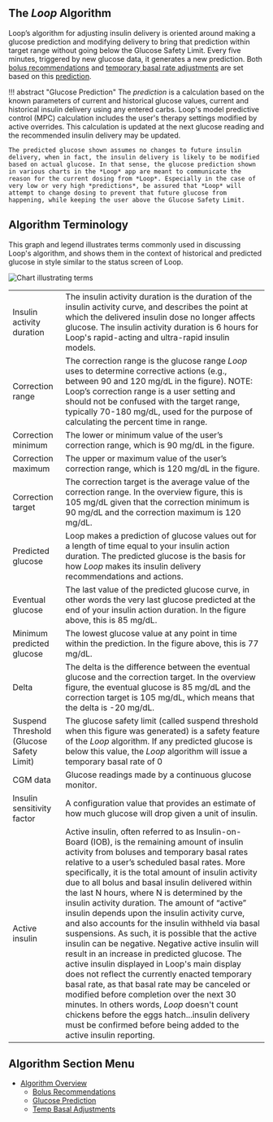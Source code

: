 ## The *Loop* Algorithm

Loop’s algorithm for adjusting insulin delivery is oriented around making a glucose prediction and modifying delivery to bring that prediction within target range without going below the Glucose Safety Limit. Every five minutes, triggered by new glucose data, it generates a new prediction. Both [bolus recommendations](bolus.md) and [temporary basal rate adjustments](temp-basal.md) are set based on this [prediction](prediction.md).

!!! abstract "Glucose Prediction"
    The *prediction* is a calculation based on the known parameters of current and historical glucose values, current and historical insulin delivery using any entered carbs. Loop's model predictive control (MPC) calculation includes the user's therapy settings modified by active overrides. This calculation is updated at the next glucose reading and the recommended insulin delivery may be updated.

    The predicted glucose shown assumes no changes to future insulin delivery, when in fact, the insulin delivery is likely to be modified based on actual glucose. In that sense, the glucose prediction shown in various charts in the *Loop* app are meant to communicate the reason for the current dosing from *Loop*. Especially in the case of very low or very high *predictions*, be assured that *Loop* will attempt to change dosing to prevent that future glucose from happening, while keeping the user above the Glucose Safety Limit.

## Algorithm Terminology

This graph and legend illustrates terms commonly used in discussing Loop's algorithm,
and shows them in the context of historical and predicted glucose in style similar to the
status screen of Loop.

![Chart illustrating terms](img/terms_graph.png)

|  |  |
|---------|---------|
|Insulin activity duration|The insulin activity duration is the duration of the insulin activity curve, and describes the point at which the delivered insulin dose no longer affects glucose. The insulin activity duration is 6 hours for Loop's rapid-acting and ultra-rapid insulin models.|
|Correction range|The correction range is the glucose range *Loop* uses to determine corrective actions (e.g., between 90 and 120 mg/dL in the figure). NOTE: Loop’s correction range is a user setting and should not be confused with the target range, typically 70-180 mg/dL, used for the purpose of calculating the percent time in range.|
|Correction minimum|The lower or minimum value of the user’s correction range, which is 90 mg/dL in the figure.|
|Correction maximum|The upper or maximum value of the user’s correction range, which is 120 mg/dL in the figure.|
|Correction target|The correction target is the average value of the correction range. In the overview figure, this is 105 mg/dL given that the correction minimum is 90 mg/dL and the correction maximum is 120 mg/dL.|
|Predicted glucose|Loop makes a prediction of glucose values out for a length of time equal to your insulin action duration. The predicted glucose is the basis for how *Loop* makes its insulin delivery recommendations and actions.|
|Eventual glucose|The last value of the predicted glucose curve, in other words the very last glucose predicted at the end of your insulin action duration. In the figure above, this is 85 mg/dL.|
|Minimum predicted glucose|The lowest glucose value at any point in time within the prediction. In the figure above, this is 77 mg/dL.|
|Delta|The delta is the difference between the eventual glucose and the correction target. In the overview figure, the eventual glucose is 85 mg/dL and the correction target is 105 mg/dL, which means that the delta is  -20 mg/dL. |
|Suspend Threshold (Glucose Safety Limit)|The glucose safety limit (called suspend threshold when this figure was generated) is a safety feature of the *Loop* algorithm. If any predicted glucose is below this value, the *Loop* algorithm will issue a temporary basal rate of 0|
|CGM data|Glucose readings made by a continuous glucose monitor.|
|Insulin sensitivity factor|A configuration value that provides an estimate of how much glucose will drop given a unit of insulin.|
|Active insulin|Active insulin, often referred to as Insulin-on-Board (IOB), is the remaining amount of insulin activity from boluses and temporary basal rates relative to a user’s scheduled basal rates. More specifically, it is the total amount of insulin activity due to all bolus and basal insulin delivered within the last N hours, where N is determined by the insulin activity duration. The amount of “active” insulin depends upon the insulin activity curve, and also accounts for the insulin withheld via basal suspensions. As such, it is possible that the active insulin can be negative. Negative active insulin will result in an increase in predicted glucose. The active insulin displayed in Loop's main display does not reflect the currently enacted temporary basal rate, as that basal rate may be canceled or modified before completion over the next 30 minutes. In others words, *Loop* doesn't count chickens before the eggs hatch...insulin delivery must be confirmed before being added to the active insulin reporting.|

## Algorithm Section Menu

* [Algorithm Overview](overview.md)
    * [Bolus Recommendations](bolus.md)
    * [Glucose Prediction](prediction.md)
    * [Temp Basal Adjustments](temp-basal.md)
